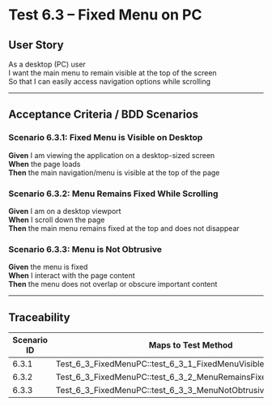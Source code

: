 # Test 6.3 – Fixed Menu on PC

## User Story
As a desktop (PC) user  
I want the main menu to remain visible at the top of the screen  
So that I can easily access navigation options while scrolling

---

## Acceptance Criteria / BDD Scenarios

### Scenario 6.3.1: Fixed Menu is Visible on Desktop
**Given** I am viewing the application on a desktop-sized screen  
**When** the page loads  
**Then** the main navigation/menu is visible at the top of the page

### Scenario 6.3.2: Menu Remains Fixed While Scrolling
**Given** I am on a desktop viewport  
**When** I scroll down the page  
**Then** the main menu remains fixed at the top and does not disappear

### Scenario 6.3.3: Menu is Not Obtrusive
**Given** the menu is fixed  
**When** I interact with the page content  
**Then** the menu does not overlap or obscure important content

---

## Traceability

| Scenario ID | Maps to Test Method                                                   |
|-------------|-----------------------------------------------------------------------|
| 6.3.1       | Test_6_3_FixedMenuPC::test_6_3_1_FixedMenuVisibleOnDesktop           |
| 6.3.2       | Test_6_3_FixedMenuPC::test_6_3_2_MenuRemainsFixedWhileScrolling      |
| 6.3.3       | Test_6_3_FixedMenuPC::test_6_3_3_MenuNotObtrusive                    |